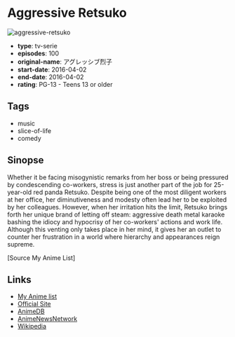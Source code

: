 # Aggressive Retsuko

![aggressive-retsuko](https://cdn.myanimelist.net/images/anime/2/84193.jpg)

-   **type**: tv-serie
-   **episodes**: 100
-   **original-name**: アグレッシブ烈子
-   **start-date**: 2016-04-02
-   **end-date**: 2016-04-02
-   **rating**: PG-13 - Teens 13 or older

## Tags

-   music
-   slice-of-life
-   comedy

## Sinopse

Whether it be facing misogynistic remarks from her boss or being pressured by condescending co-workers, stress is just another part of the job for 25-year-old red panda Retsuko. Despite being one of the most diligent workers at her office, her diminutiveness and modesty often lead her to be exploited by her colleagues. However, when her irritation hits the limit, Retsuko brings forth her unique brand of letting off steam: aggressive death metal karaoke bashing the idiocy and hypocrisy of her co-workers' actions and work life. Although this venting only takes place in her mind, it gives her an outlet to counter her frustration in a world where hierarchy and appearances reign supreme.

[Source My Anime List]

## Links

-   [My Anime list](https://myanimelist.net/anime/32977/Aggressive_Retsuko)
-   [Official Site](http://ishop.tbs.co.jp/special/tbs/retsuko/)
-   [AnimeDB](http://anidb.info/perl-bin/animedb.pl?show=anime&aid=12002)
-   [AnimeNewsNetwork](http://www.animenewsnetwork.com/encyclopedia/anime.php?id=20606)
-   [Wikipedia](http://ja.wikipedia.org/wiki/アグレッシブ烈子)
